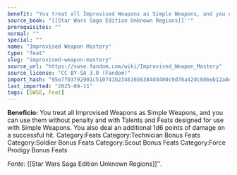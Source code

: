 ```yaml
---
benefit: "You treat all Improvised Weapons as Simple Weapons, and you can use them without penalty and with Talents and Feats designed for use with Simple Weapons. You also deal an additional 1d6 points of damage on a successful hit. Category:Feats Category:Technician Bonus Feats Category:Soldier Bonus Feats Category:Scout Bonus Feats Category:Force Prodigy Bonus Feats"
source_book: "[[Star Wars Saga Edition Unknown Regions]]''"
prerequisites: ""
normal: ""
special: ""
name: "Improvised Weapon Mastery"
type: "feat"
slug: "improvised-weapon-mastery"
source_url: "https://swse.fandom.com/wiki/Improvised_Weapon_Mastery"
source_license: "CC BY-SA 3.0 (Fandom)"
import_hash: "95e7f03792901c510741b23461656384dd400c9d78a42dc8d6eb12a8e8da8b49"
last_imported: "2025-09-11"
tags: [SWSE, Feat]
---
```

**Beneficio:** You treat all Improvised Weapons as Simple Weapons, and you can use them without penalty and with Talents and Feats designed for use with Simple Weapons. You also deal an additional 1d6 points of damage on a successful hit. Category:Feats Category:Technician Bonus Feats Category:Soldier Bonus Feats Category:Scout Bonus Feats Category:Force Prodigy Bonus Feats

*Fonte:* [[Star Wars Saga Edition Unknown Regions]]''.